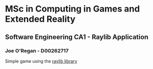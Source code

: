 # MSc in Computing in Games and Extended Reality

## Software Engineering CA1 - Raylib Application

### Joe O'Regan - D00262717

Simple game using the [raylib library](https://www.raylib.com/)
